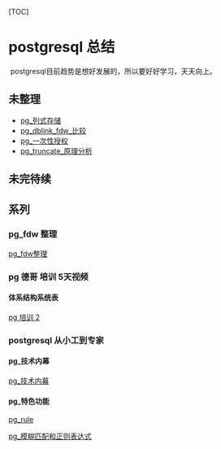 [TOC]

# postgresql 总结

​	postgresql目前趋势是想好发展的，所以要好好学习，天天向上。



## 未整理

- [pg_列式存储](../20180628/pg_列式存储.md)
- [pg_dblink_fdw_比较](../20180701/pg_dblink_fdw_比较.md)
- [pg_一次性授权](../20180118/pg_一次性授权.md)
- [pg_truncate_原理分析](../20180204/pg_truncate_原理分析.md)



## 未完待续







## 系列

### pg_fdw 整理

[pg_fdw整理](../20180625/readme.md)





### pg 德哥 培训 5天视频



#### 体系结构系统表

[pg 培训 2](../20180719/pg_dba_2.md)

 



### postgresql 从小工到专家



#### pg_技术内幕

[pg_技术内幕](../20180701/pg_技术内幕.md)



#### pg_特色功能

[pg_rule](../20180627/pg_rule.md)

[pg_模糊匹配和正则表达式](../20180704/pg_模糊匹配和正则表达式.md)



